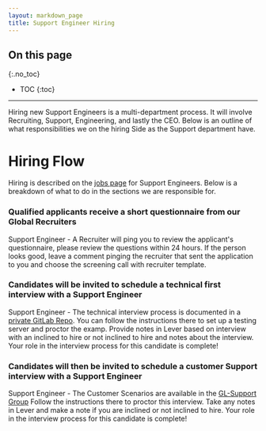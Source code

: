```yaml
---
layout: markdown_page
title: Support Engineer Hiring
---
```


## On this page
{:.no_toc}

- TOC
{:toc}

----

Hiring new Support Engineers is a multi-department process. It will involve Recruiting, Support, Engineering, and lastly the CEO. Below is an outline of what responsibilities we on the hiring Side as the Support department have.

# Hiring Flow

Hiring is described on the [jobs page](https://about.gitlab.com/jobs/support-engineer/#hiring-process) for Support Engineers. Below is a breakdown of what to do in the sections we are responsible for.

### Qualified applicants receive a short questionnaire from our Global Recruiters

Support Engineer - A Recruiter will ping you to review the applicant's questionnaire, please review the questions within 24 hours. If the person looks good, leave a comment pinging the recruiter that sent the application to you and choose the screening call with recruiter template.

### Candidates will be invited to schedule a technical first interview with a Support Engineer

Support Engineer - The technical interview process is documented in a [private GitLab Repo](https://gitlab.com/gl-support/se-technical-interview). You can follow the instructions there to set up a testing server and proctor the examp. Provide notes in Lever based on interview with an inclined to hire or not inclined to hire and notes about the interview. Your role in the interview process for this candidate is complete!

### Candidates will then be invited to schedule a customer Support interview with a Support Engineer

Support Engineer - The Customer Scenarios are available in the [GL-Support Group](https://gitlab.com/gl-support/se-interview) Follow the instructions there to proctor this interview. Take any notes in Lever and make a note if you are inclined or not inclined to hire. Your role in the interview process for this candidate is complete!
